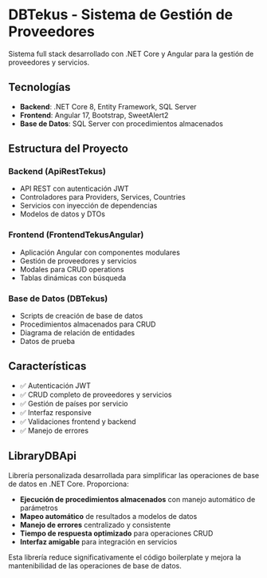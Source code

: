 # DBTekus - Sistema de Gestión de Proveedores

Sistema full stack desarrollado con .NET Core y Angular para la gestión de proveedores y servicios.

## Tecnologías

- **Backend**: .NET Core 8, Entity Framework, SQL Server
- **Frontend**: Angular 17, Bootstrap, SweetAlert2
- **Base de Datos**: SQL Server con procedimientos almacenados

## Estructura del Proyecto

### Backend (ApiRestTekus)
- API REST con autenticación JWT
- Controladores para Providers, Services, Countries
- Servicios con inyección de dependencias
- Modelos de datos y DTOs

### Frontend (FrontendTekusAngular)
- Aplicación Angular con componentes modulares
- Gestión de proveedores y servicios
- Modales para CRUD operations
- Tablas dinámicas con búsqueda

### Base de Datos (DBTekus)
- Scripts de creación de base de datos
- Procedimientos almacenados para CRUD
- Diagrama de relación de entidades
- Datos de prueba

## Características

- ✅ Autenticación JWT
- ✅ CRUD completo de proveedores y servicios
- ✅ Gestión de países por servicio
- ✅ Interfaz responsive
- ✅ Validaciones frontend y backend
- ✅ Manejo de errores

## LibraryDBApi

Librería personalizada desarrollada para simplificar las operaciones de base de datos en .NET Core. Proporciona:

- **Ejecución de procedimientos almacenados** con manejo automático de parámetros
- **Mapeo automático** de resultados a modelos de datos
- **Manejo de errores** centralizado y consistente
- **Tiempo de respuesta optimizado** para operaciones CRUD
- **Interfaz amigable** para integración en servicios

Esta librería reduce significativamente el código boilerplate y mejora la mantenibilidad de las operaciones de base de datos.
